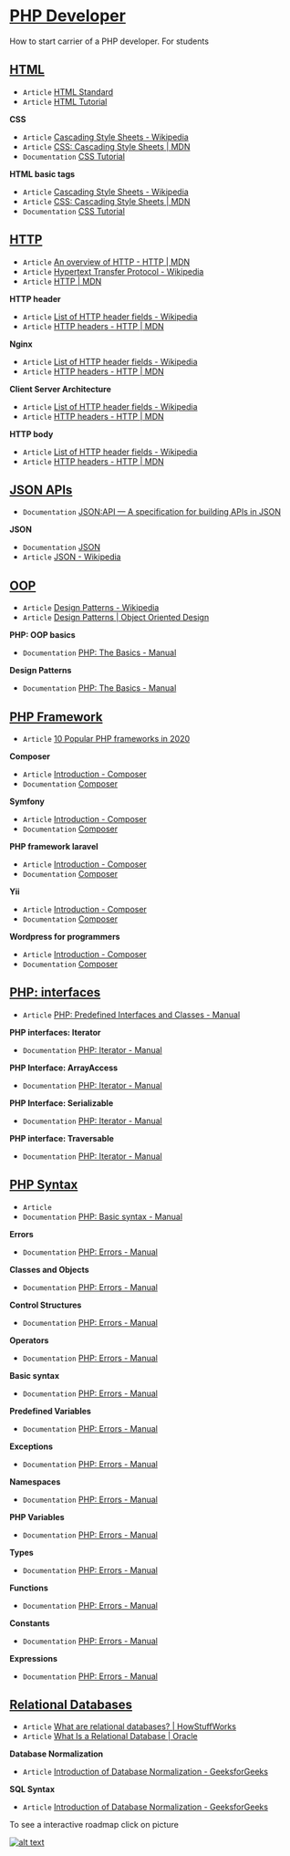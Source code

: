 # [PHP Developer](https://infinite.education/view/PHP_Developer)
How to start carrier of a PHP developer. For students

## **[HTML](https://infinite.education/view/html)**
* `Article` [HTML Standard](https://html.spec.whatwg.org/multipage/)
* `Article` [HTML Tutorial](https://www.w3schools.com/html/)

**CSS**
* `Article` [Cascading Style Sheets - Wikipedia](https://en.wikipedia.org/wiki/Cascading_Style_Sheets)
* `Article` [CSS: Cascading Style Sheets | MDN](https://developer.mozilla.org/en-US/docs/Web/CSS/)
* `Documentation` [CSS Tutorial](https://www.w3schools.com/css/default.asp)

**HTML basic tags**
* `Article` [Cascading Style Sheets - Wikipedia](https://en.wikipedia.org/wiki/Cascading_Style_Sheets)
* `Article` [CSS: Cascading Style Sheets | MDN](https://developer.mozilla.org/en-US/docs/Web/CSS/)
* `Documentation` [CSS Tutorial](https://www.w3schools.com/css/default.asp)


## **[HTTP](https://infinite.education/view/http)**
* `Article` [An overview of HTTP - HTTP | MDN](https://developer.mozilla.org/en-US/docs/Web/HTTP/Overview)
* `Article` [Hypertext Transfer Protocol - Wikipedia](https://en.wikipedia.org/wiki/Hypertext_Transfer_Protocol)
* `Article` [HTTP | MDN](https://developer.mozilla.org/en-US/docs/Web/HTTP)

**HTTP header**
* `Article` [List of HTTP header fields - Wikipedia](https://en.wikipedia.org/wiki/List_of_HTTP_header_fields)
* `Article` [HTTP headers - HTTP | MDN](https://developer.mozilla.org/en-US/docs/Web/HTTP/Headers)

**Nginx**
* `Article` [List of HTTP header fields - Wikipedia](https://en.wikipedia.org/wiki/List_of_HTTP_header_fields)
* `Article` [HTTP headers - HTTP | MDN](https://developer.mozilla.org/en-US/docs/Web/HTTP/Headers)

**Client Server Architecture**
* `Article` [List of HTTP header fields - Wikipedia](https://en.wikipedia.org/wiki/List_of_HTTP_header_fields)
* `Article` [HTTP headers - HTTP | MDN](https://developer.mozilla.org/en-US/docs/Web/HTTP/Headers)

**HTTP body**
* `Article` [List of HTTP header fields - Wikipedia](https://en.wikipedia.org/wiki/List_of_HTTP_header_fields)
* `Article` [HTTP headers - HTTP | MDN](https://developer.mozilla.org/en-US/docs/Web/HTTP/Headers)


## **[JSON APIs](https://infinite.education/view/json_apis)**
* `Documentation` [JSON:API &mdash; A specification for building APIs in JSON](https://jsonapi.org/)

**JSON**
* `Documentation` [JSON](https://www.json.org/json-en.html)
* `Article` [JSON - Wikipedia](https://en.wikipedia.org/wiki/JSON)


## **[OOP](https://infinite.education/view/oop)**
* `Article` [Design Patterns - Wikipedia](https://en.wikipedia.org/wiki/Design_Patterns)
* `Article` [Design Patterns | Object Oriented Design](https://www.oodesign.com/)

**PHP: OOP basics**
* `Documentation` [PHP: The Basics - Manual](https://www.php.net/manual/en/language.oop5.basic.php)

**Design Patterns**
* `Documentation` [PHP: The Basics - Manual](https://www.php.net/manual/en/language.oop5.basic.php)


## **[PHP Framework](https://infinite.education/view/php_framework)**
* `Article` [10 Popular PHP frameworks in 2020](https://raygun.com/blog/top-php-frameworks/)

**Composer**
* `Article` [Introduction - Composer](https://getcomposer.org/doc/00-intro.md)
* `Documentation` [Composer](https://getcomposer.org/doc/)

**Symfony**
* `Article` [Introduction - Composer](https://getcomposer.org/doc/00-intro.md)
* `Documentation` [Composer](https://getcomposer.org/doc/)

**PHP framework laravel**
* `Article` [Introduction - Composer](https://getcomposer.org/doc/00-intro.md)
* `Documentation` [Composer](https://getcomposer.org/doc/)

**Yii**
* `Article` [Introduction - Composer](https://getcomposer.org/doc/00-intro.md)
* `Documentation` [Composer](https://getcomposer.org/doc/)

**Wordpress for programmers**
* `Article` [Introduction - Composer](https://getcomposer.org/doc/00-intro.md)
* `Documentation` [Composer](https://getcomposer.org/doc/)


## **[PHP: interfaces](https://infinite.education/view/php_interfaces)**
* `Article` [PHP: Predefined Interfaces and Classes - Manual](https://www.php.net/manual/en/reserved.interfaces.php)

**PHP interfaces: Iterator**
* `Documentation` [PHP: Iterator - Manual](https://www.php.net/manual/en/class.iterator.php)

**PHP Interface: ArrayAccess**
* `Documentation` [PHP: Iterator - Manual](https://www.php.net/manual/en/class.iterator.php)

**PHP Interface: Serializable**
* `Documentation` [PHP: Iterator - Manual](https://www.php.net/manual/en/class.iterator.php)

**PHP interface: Traversable**
* `Documentation` [PHP: Iterator - Manual](https://www.php.net/manual/en/class.iterator.php)


## **[PHP Syntax](https://infinite.education/view/php_syntax)**
* `Article` [](https://phptherightway.com/)
* `Documentation` [PHP: Basic syntax - Manual](https://www.php.net/manual/en/language.basic-syntax.php)

**Errors**
* `Documentation` [PHP: Errors - Manual](https://www.php.net/manual/en/language.errors.php)

**Classes and Objects**
* `Documentation` [PHP: Errors - Manual](https://www.php.net/manual/en/language.errors.php)

**Control Structures**
* `Documentation` [PHP: Errors - Manual](https://www.php.net/manual/en/language.errors.php)

**Operators**
* `Documentation` [PHP: Errors - Manual](https://www.php.net/manual/en/language.errors.php)

**Basic syntax**
* `Documentation` [PHP: Errors - Manual](https://www.php.net/manual/en/language.errors.php)

**Predefined Variables**
* `Documentation` [PHP: Errors - Manual](https://www.php.net/manual/en/language.errors.php)

**Exceptions**
* `Documentation` [PHP: Errors - Manual](https://www.php.net/manual/en/language.errors.php)

**Namespaces**
* `Documentation` [PHP: Errors - Manual](https://www.php.net/manual/en/language.errors.php)

**PHP Variables**
* `Documentation` [PHP: Errors - Manual](https://www.php.net/manual/en/language.errors.php)

**Types**
* `Documentation` [PHP: Errors - Manual](https://www.php.net/manual/en/language.errors.php)

**Functions**
* `Documentation` [PHP: Errors - Manual](https://www.php.net/manual/en/language.errors.php)

**Constants**
* `Documentation` [PHP: Errors - Manual](https://www.php.net/manual/en/language.errors.php)

**Expressions**
* `Documentation` [PHP: Errors - Manual](https://www.php.net/manual/en/language.errors.php)


## **[Relational Databases](https://infinite.education/view/relational_databases)**
* `Article` [What are relational databases? | HowStuffWorks](https://computer.howstuffworks.com/question599.htm)
* `Article` [What Is a Relational Database | Oracle](https://www.oracle.com/database/what-is-a-relational-database/)

**Database Normalization**
* `Article` [Introduction of Database Normalization - GeeksforGeeks](https://www.geeksforgeeks.org/introduction-of-database-normalization/)

**SQL Syntax**
* `Article` [Introduction of Database Normalization - GeeksforGeeks](https://www.geeksforgeeks.org/introduction-of-database-normalization/)


To see a interactive roadmap click on picture

[![alt text](https://raw.githubusercontent.com/infinite-education/php-developer-roadmap/main/PHP_Developer.png)](https://infinite.education/skillset/PHP_Developer)
